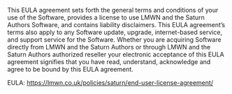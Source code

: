 This EULA agreement sets forth the general terms and conditions of your use of the Software, provides a license to use LMWN and the Saturn Authors Software, and contains liability disclaimers. This EULA agreement’s terms also apply to any Software update, upgrade, internet-based service, and support service for the Software. Whether you are acquiring Software directly from LMWN and the Saturn Authors or through LMWN and the Saturn Authors authorized reseller your electronic acceptance of this EULA agreement signifies that you have read, understand, acknowledge and agree to be bound by this EULA agreement.

EULA: https://lmwn.co.uk/policies/saturn/end-user-license-agreement/